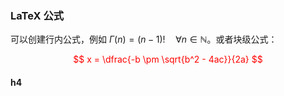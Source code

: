 ### LaTeX 公式

可以创建行内公式，例如 $\Gamma(n) = (n-1)!\quad\forall n\in\mathbb N$。或者块级公式：

<div style="color:red;">

$$	x = \dfrac{-b \pm \sqrt{b^2 - 4ac}}{2a} $$

</div>


#### h4